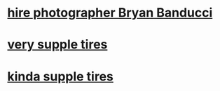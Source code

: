 # <a href="https://bryanbanducci.com">hire photographer Bryan Banducci</a>
# <a href="https://www.renehersecycles.com/product-category/components/tires/">very supple tires</a>
# <a href="https://ultradynamico.com/">kinda supple tires</a>
